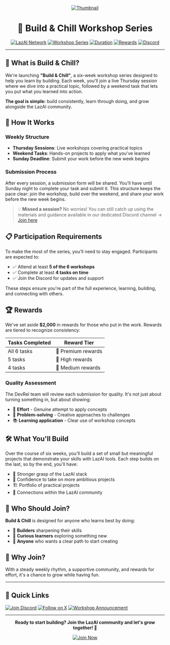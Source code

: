 <div align="center">

[![Thumbnail](https://github.com/JustineDevs/LazAI-Workshop/blob/main/Thumbnail.jpg)](https://github.com/JustineDevs/LazAI-Workshop)

# 🚀 Build & Chill Workshop Series

[![LazAI Network](https://img.shields.io/badge/LazAI-Network-blue?style=for-the-badge&logo=twitter)](https://x.com/LazAINetwork)
[![Workshop Series](https://img.shields.io/badge/Workshop-Build%20%26%20Chill-green?style=for-the-badge)](https://x.com/LazAINetwork/status/1965700052405424351)
[![Duration](https://img.shields.io/badge/Duration-6%20Weeks-orange?style=for-the-badge)](#)
[![Rewards](https://img.shields.io/badge/Rewards-$2,000-purple?style=for-the-badge)](#rewards)
[![Discord](https://img.shields.io/badge/Discord-Join%20Community-7289da?style=for-the-badge&logo=discord)](https://discord.com/invite/nAtAEQbJpe)

</div>

---

## 🎯 What is Build & Chill?

We're launching **"Build & Chill"**, a six-week workshop series designed to help you learn by building. Each week, you'll join a live Thursday session where we dive into a practical topic, followed by a weekend task that lets you put what you learned into action. 

**The goal is simple:** build consistently, learn through doing, and grow alongside the LazAI community.

## 📅 How It Works

### Weekly Structure
- **Thursday Sessions**: Live workshops covering practical topics
- **Weekend Tasks**: Hands-on projects to apply what you've learned
- **Sunday Deadline**: Submit your work before the new week begins

### Submission Process
After every session, a submission form will be shared. You'll have until Sunday night to complete your task and submit it. This structure keeps the pace clear: join the workshop, build over the weekend, and share your work before the new week begins.

> 💡 **Missed a session?** No worries! You can still catch up using the materials and guidance available in our dedicated Discord channel → [Join here](https://discord.com/invite/nAtAEQbJpe)

## 📋 Participation Requirements

To make the most of the series, you'll need to stay engaged. Participants are expected to:

- ✅ Attend at least **5 of the 6 workshops**
- ✅ Complete at least **4 tasks on time**
- ✅ Join the Discord for updates and support

These steps ensure you're part of the full experience, learning, building, and connecting with others.

## 🏆 Rewards

We've set aside **$2,000** in rewards for those who put in the work. Rewards are tiered to recognize consistency:

| Tasks Completed | Reward Tier |
|----------------|-------------|
| All 6 tasks | 🥇 Premium rewards |
| 5 tasks | 🥈 High rewards |
| 4 tasks | 🥉 Medium rewards |

### Quality Assessment
The DevRel team will review each submission for quality. It's not just about turning something in, but about showing:
- 💪 **Effort** - Genuine attempt to apply concepts
- 🧠 **Problem-solving** - Creative approaches to challenges
- 📚 **Learning application** - Clear use of workshop concepts

## 🛠️ What You'll Build

Over the course of six weeks, you'll build a set of small but meaningful projects that demonstrate your skills with LazAI tools. Each step builds on the last, so by the end, you'll have:

- 🎯 Stronger grasp of the LazAI stack
- 🚀 Confidence to take on more ambitious projects
- 🏗️ Portfolio of practical projects
- 🤝 Connections within the LazAI community

## 👥 Who Should Join?

**Build & Chill** is designed for anyone who learns best by doing:

- 🔨 **Builders** sharpening their skills
- 🧭 **Curious learners** exploring something new
- 🎯 **Anyone** who wants a clear path to start creating

## 🎉 Why Join?

With a steady weekly rhythm, a supportive community, and rewards for effort, it's a chance to grow while having fun.

---

## 🔗 Quick Links

[![Join Discord](https://img.shields.io/badge/Join-Discord%20Community-7289da?style=flat-square&logo=discord)](https://discord.com/invite/nAtAEQbJpe)
[![Follow on X](https://img.shields.io/badge/Follow-LazAI%20Network-1da1f2?style=flat-square&logo=twitter)](https://x.com/LazAINetwork)
[![Workshop Announcement](https://img.shields.io/badge/Read-Original%20Post-black?style=flat-square&logo=twitter)](https://x.com/LazAINetwork/status/1965700052405424351)

---

<div align="center">

**Ready to start building? Join the LazAI community and let's grow together! 🚀**

[![Join Now](https://img.shields.io/badge/Join%20Now-Build%20%26%20Chill-red?style=for-the-badge&logo=rocket)](https://discord.com/invite/nAtAEQbJpe)

</div>
